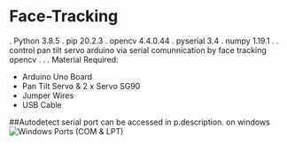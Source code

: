 # Face-Tracking
. Python 3.8.5
. pip 20.2.3
. opencv 4.4.0.44
. pyserial 3.4
. numpy 1.19.1
.
.
control pan tilt servo arduino via serial comunnication by face tracking opencv
.
.
.
Material Required:
- Arduino Uno Board
- Pan Tilt Servo & 2 x Servo SG90
- Jumper Wires
- USB Cable

##Autodetect serial port can be accessed in p.description. on windows
![Windows Ports (COM & LPT)](serialport.jpg)
